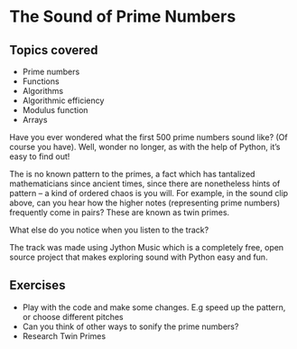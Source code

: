 # The Sound of Prime Numbers

## Topics covered
* Prime numbers
* Functions
* Algorithms
* Algorithmic efficiency
* Modulus function
* Arrays

Have you ever wondered what the first 500 prime numbers sound like? (Of course you have). Well, wonder no longer, as with the help of Python, it’s easy to find out!

The is no known pattern to the primes, a fact which has tantalized mathematicians since ancient times, since there are nonetheless hints of pattern – a kind of ordered chaos is you will. For example, in the sound clip above, can you hear how the higher notes (representing prime numbers) frequently come in pairs? These are known as twin primes.

What else do you notice when you listen to the track?

The track was made using Jython Music which is a completely free, open source project that makes exploring sound with Python easy and fun.

## Exercises
* Play with the code and make some changes. E.g speed up the pattern, or choose different pitches
* Can you think of other ways to sonify the prime numbers?
* Research Twin Primes
